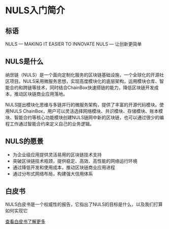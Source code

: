 # NULS入门简介

## 标语

NULS — MAKING IT EASIER TO INNOVATE
NULS — 让创新更简单

## NULS是什么

纳世链（NULS）是一个面向定制化服务的区块链基础设施，一个全球化的开源社区项目。NULS采用微服务思想，实现高度模块化的底层架构，运用模块仓库、智能合约和跨链等技术，同时结合ChainBox快速搭链的能力，降低区块链开发成本，推动区块链商业应用落地。

NULS提出模块化思维与多链并行的微服务架构，提供了丰富的开源代码模块。使用NULS ChainBox，用户可以灵活选择网络模块、共识模块、存储模块、账本模块、智能合约等核心功能模块创建NULS链网中新的区块链，也可以通过很少的编程工作通过智能合约来定义自己的业务逻辑。

## NULS的愿景

- 为企业级应用提供灵活易用的区块链技术支持
- 突破区块链技术瓶颈，提供稳定、高效、高性能的网络运行环境
- 通过降低开发和使用成本，推动区块链商业应用进程
- 通过分布式网络布局，构建强大信用体系


## 白皮书
NULS白皮书是一个权威性的报告，它指出了NULS的目标是什么，以及我们打算如何实现它

[查看白皮书了解更多](https://nuls.io/wp-content/uploads/2023/02/NULS_WhitePaper_v2.1_EN.pdf)
